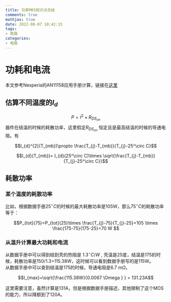 ```yaml
---
title: 功率MOS知识点总结
comments: true
mathjax: true
date: 2022-08-07 10:42:15
tags:
- 电路
categories:
- 电路
---
```


# 功耗和电流

本文参考Nexperia的AN11158应用手册计算，链接在[这里](https://assets.nexperia.com/documents/application-note/AN11158.pdf)

## 估算不同温度的$I_{d}$  

$$P=I^{2} \times R_{DS_{on}}$$
器件在结温的时候的耗散功率，这里假定${R_{DS_{on}}}$ 恒定且是最高结温的时候的导通电阻。有

$$I_{d}^{2}(T_{mb})\propto \frac{T_{j}-T_{mb}}{T_{j}-25^\circ C}$$

$$I_{d}(T_{mb})= I_{d}(25^\circ C)\times \sqrt{\frac{T_{j}-T_{mb}}{T_{j}-25^\circ C}}$$  

## 耗散功率

### 某个温度的耗散功率

比如，根据数据手册$25^\circ C$的时候的最大耗散功率是105W，那么$75^\circ C$的耗散功率等于：

$$P_{tot}(75)=P_{tot}(25)\times \frac{T_{j}-75}{T_{j}-25}=105 \times \frac{175-75}{175-25}=70 W  $$

### 从温升计算最大功耗和电流

从数据手册中可以得到结到壳的热阻是 $1.3^\circ C/W$ , 壳温是25度，结温是175的时候，耗散功率是150/1.3=115.38W，这时候可以看到数据手册写的是115W。  
从数据手册中可以查到结温是175的时候，导通电阻是6.7 $m\Omega$。  

$$I_{max}=\sqrt{\frac{115.38W}{0.0067 \Omega } } = 131.23A$$

这里需要注意，虽然计算是131A，但是根据数据手册描述，其他限制了这个MOS的能力，所以降额到了120A。
